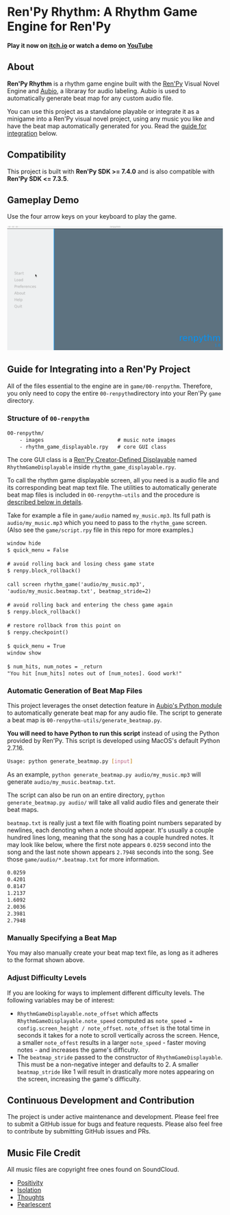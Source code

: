 # Ren'Py Rhythm: A Rhythm Game Engine for Ren'Py

**Play it now on [itch.io](https://r3dhummingbird.itch.io/renpy-rhythm-game) or watch a demo on [YouTube](https://youtu.be/7fMig9BmDzY)**

## About

**Ren'Py Rhythm** is a rhythm game engine built with the [Ren'Py](http://renpy.org/) Visual Novel Engine and [Aubio](https://aubio.org/), a libraray for audio labeling. Aubio is used to automatically generate beat map for any custom audio file.

You can use this project as a standalone playable or integrate it as a minigame into a Ren'Py visual novel project, using any music you like and have the beat map automatically generated for you. Read the [guide for integration](https://github.com/RuolinZheng08/renpy-rhythm#guide-for-integrating-into-a-renpy-project) below.

## Compatibility

This project is built with **Ren'Py SDK >= 7.4.0** and is also compatible with **Ren'Py SDK <= 7.3.5**.

## Gameplay Demo

Use the four arrow keys on your keyboard to play the game. 

<img src="https://github.com/RuolinZheng08/renpy-rhythm/blob/master/demo.gif" alt="Gameplay Example" width=600>

## Guide for Integrating into a Ren'Py Project

All of the files essential to the engine are in `game/00-renpythm`. Therefore, you only need to copy the entire `00-renpythm`directory into your Ren'Py `game` directory.

### Structure of `00-renpythm`

```
00-renpythm/
    - images                        # music note images
    - rhythm_game_displayable.rpy   # core GUI class
```

The core GUI class is a [Ren'Py Creator-Defined Displayable](https://www.renpy.org/doc/html/udd.html) named `RhythmGameDisplayable` inside `rhythm_game_displayable.rpy`.

To call the rhythm game displayable screen, all you need is a audio file and its corresponding beat map text file. The utilities to automatically generate beat map files is included in `00-renpythm-utils` and the procedure is [described below in details](https://github.com/RuolinZheng08/renpy-rhythm#automatic-generation-of-beat-map-files).

Take for example a file in `game/audio` named `my_music.mp3`. Its full path is `audio/my_music.mp3`  which you need to pass to the `rhythm_game` screen. (Also see the `game/script.rpy` file in this repo for more examples.)

```renpy
window hide
$ quick_menu = False

# avoid rolling back and losing chess game state
$ renpy.block_rollback()

call screen rhythm_game('audio/my_music.mp3', 'audio/my_music.beatmap.txt', beatmap_stride=2)

# avoid rolling back and entering the chess game again
$ renpy.block_rollback()

# restore rollback from this point on
$ renpy.checkpoint()

$ quick_menu = True
window show

$ num_hits, num_notes = _return
"You hit [num_hits] notes out of [num_notes]. Good work!"
```

### Automatic Generation of Beat Map Files

This project leverages the onset detection feature in [Aubio's Python module](https://github.com/aubio/aubio/tree/master/python) to automatically generate beat map for any audio file. The script to generate a beat map is `00-renpythm-utils/generate_beatmap.py`.

**You will need to have Python to run this script** instead of using the Python provided by Ren'Py. This script is developed using MacOS's default Python 2.7.16.

```bash
Usage: python generate_beatmap.py [input]
```

As an example, `python generate_beatmap.py audio/my_music.mp3` will generate `audio/my_music.beatmap.txt`.

The script can also be run on an entire directory, `python generate_beatmap.py audio/` will take all valid audio files and generate their beat maps.

`beatmap.txt` is really just a text file with floating point numbers separated by newlines, each denoting when a note should appear. It's usually a couple hundred lines long, meaning that the song has a couple hundred notes. It may look like below, where the first note appears `0.0259` second into the song and the last note shown appears `2.7948` seconds into the song. See those `game/audio/*.beatmap.txt` for more information.

```
0.0259
0.4201
0.8147
1.2137
1.6092
2.0036
2.3981
2.7948
```

### Manually Specifying a Beat Map

You may also manually create your beat map text file, as long as it adheres to the format shown above.

### Adjust Difficulty Levels

If you are looking for ways to implement different difficulty levels. The following variables may be of interest:

- `RhythmGameDisplayable.note_offset` which affects `RhythmGameDisplayable.note_speed` computed as `note_speed = config.screen_height / note_offset`. `note_offset` is the total time in seconds it takes for a note to scroll vertically across the screen. Hence, a smaller `note_offest` results in a larger `note_speed` - faster moving notes - and increases the game's difficulty.
- The `beatmap_stride` passed to the constructor of `RhythmGameDisplayable`. This must be a non-negative integer and defaults to 2. A smaller `beatmap_stride` like 1 will result in drastically more notes appearing on the screen, increasing the game's difficulty.

## Continuous Development and Contribution
The project is under active maintenance and development. Please feel free to submit a GitHub issue for bugs and feature requests. Please also feel free to contribute by submitting GitHub issues and PRs. 

## Music File Credit

All music files are copyright free ones found on SoundCloud.

- [Positivity](https://soundcloud.com/nocopyrightlofi/no-copyright-chill-lofi-hiphop-positivity-by-envy)
- [Isolation](https://soundcloud.com/nocopyrightlofi/no-copyright-chill-lofi-hiphop)
- [Thoughts](https://soundcloud.com/nocopyrightlofi/no-copyright-chill-lofi-hip)
- [Pearlescent](https://soundcloud.com/nocopyrightlofi/no-copyright-chill-lofi-hiphop-purlecent-by-matxete-prod)
